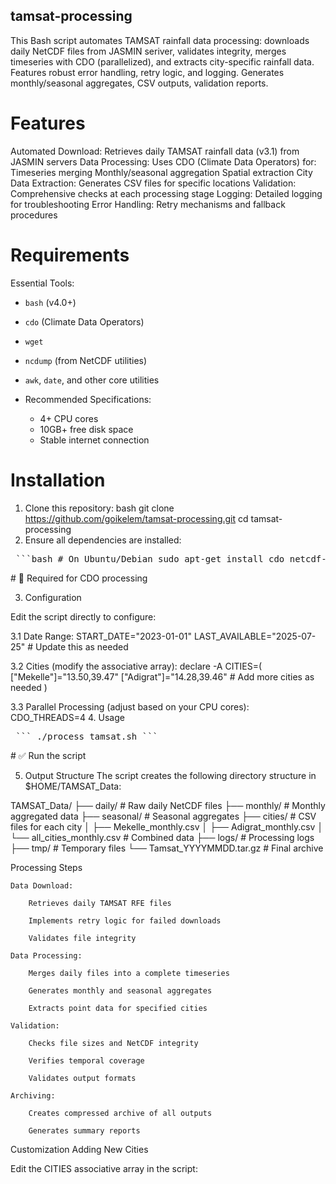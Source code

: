 ## tamsat-processing
This Bash script automates TAMSAT rainfall data processing: downloads daily NetCDF files from JASMIN seriver, validates integrity, merges timeseries with CDO (parallelized), and extracts city-specific rainfall data. Features robust error handling, retry logic, and logging. Generates monthly/seasonal aggregates, CSV outputs, validation reports.


# Features

Automated Download: Retrieves daily TAMSAT rainfall data (v3.1) from JASMIN servers
Data Processing: Uses CDO (Climate Data Operators) for:
Timeseries merging
Monthly/seasonal aggregation
Spatial extraction
City Data Extraction: Generates CSV files for specific locations
Validation: Comprehensive checks at each processing stage
Logging: Detailed logging for troubleshooting
Error Handling: Retry mechanisms and fallback procedures

# Requirements

Essential Tools:
  - `bash` (v4.0+)
  - `cdo` (Climate Data Operators)
  - `wget`
  - `ncdump` (from NetCDF utilities)
  - `awk`, `date`, and other core utilities

- Recommended Specifications:
  - 4+ CPU cores
  - 10GB+ free disk space
  - Stable internet connection

# Installation

1. Clone this repository:
   bash
   git clone https://github.com/goikelem/tamsat-processing.git
   cd tamsat-processing
2. Ensure all dependencies are installed:

<pre> ```bash # On Ubuntu/Debian sudo apt-get install cdo netcdf-bin wget ``` </pre> # 🚀 Required for CDO processing

3. Configuration

Edit the script directly to configure:

 3.1 Date Range:
START_DATE="2023-01-01"
LAST_AVAILABLE="2025-07-25"  # Update this as needed

3.2 Cities (modify the associative array):
declare -A CITIES=(
    ["Mekelle"]="13.50,39.47"
    ["Adigrat"]="14.28,39.46"
    # Add more cities as needed
)

3.3 Parallel Processing (adjust based on your CPU cores):
   CDO_THREADS=4
4. Usage

<pre> ``` ./process_tamsat.sh ``` </pre> #  ✅ Run the script 


5. Output Structure
The script creates the following directory structure in $HOME/TAMSAT_Data:

TAMSAT_Data/
├── daily/                # Raw daily NetCDF files
├── monthly/              # Monthly aggregated data
├── seasonal/             # Seasonal aggregates
├── cities/               # CSV files for each city
│   ├── Mekelle_monthly.csv
│   ├── Adigrat_monthly.csv
│   └── all_cities_monthly.csv  # Combined data
├── logs/                 # Processing logs
├── tmp/                  # Temporary files
└── Tamsat_YYYYMMDD.tar.gz # Final archive


Processing Steps

    Data Download:

        Retrieves daily TAMSAT RFE files

        Implements retry logic for failed downloads

        Validates file integrity

    Data Processing:

        Merges daily files into a complete timeseries

        Generates monthly and seasonal aggregates

        Extracts point data for specified cities

    Validation:

        Checks file sizes and NetCDF integrity

        Verifies temporal coverage

        Validates output formats

    Archiving:

        Creates compressed archive of all outputs

        Generates summary reports

Customization
Adding New Cities

Edit the CITIES associative array in the script:













































